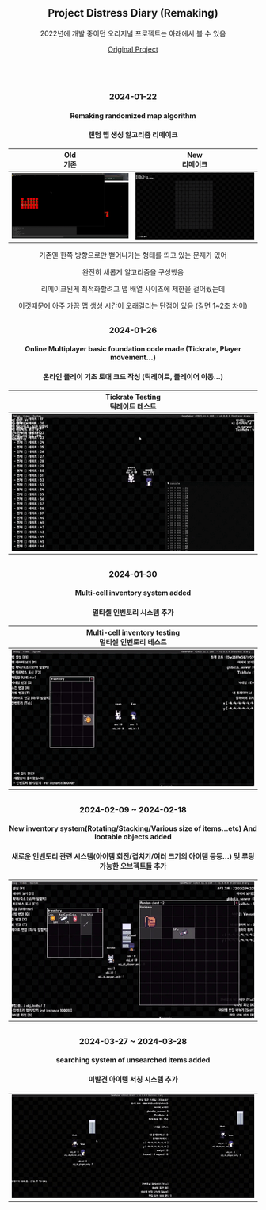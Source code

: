 <div align = "center">

#

## Project Distress Diary (Remaking)


2022년에 개발 중이던 오리지널 프로젝트는 아래에서 볼 수 있음

<a href = "https://github.com/ABER1047/Distress_diary_multiplayer"> Original Project </a>

</br></br>

##

### 2024-01-22

#### Remaking randomized map algorithm
#### 랜덤 맵 생성 알고리즘 리메이크

|Old</br>기존|New</br>리메이크|
|---|---|
|<img src = "imgs/old random map algorithm.gif"></img>|<img src = "imgs/distress diary remake random map algorithm.gif">|


기존엔 한쪽 방향으로만 뻗어나가는 형태를 띄고 있는 문제가 있어

완전히 새롭게 알고리즘을 구성했음

리메이크된게 최적화할려고 맵 배열 사이즈에 제한을 걸어뒀는데

이것때문에 아주 가끔 맵 생성 시간이 오래걸리는 단점이 있음 (길면 1~2초 차이)


##

### 2024-01-26

#### Online Multiplayer basic foundation code made (Tickrate, Player movement...)
#### 온라인 플레이 기초 토대 코드 작성 (틱레이트, 플레이어 이동...)

|Tickrate Testing</br>틱레이트 테스트|
|---|
|<img src = "imgs/multiplayer test.gif"></img>|


##

### 2024-01-30

#### Multi-cell inventory system added
#### 멀티셀 인벤토리 시스템 추가

|Multi-cell inventory testing</br>멀티셀 인벤토리 테스트|
|---|
|<img src = "imgs/inventory_system.gif"></img>|



##

### 2024-02-09 ~ 2024-02-18

#### New inventory system(Rotating/Stacking/Various size of items...etc) And lootable objects added

#### 새로운 인벤토리 관련 시스템(아이템 회전/겹치기/여러 크기의 아이템 등등...) 및 루팅 가능한 오브젝트들 추가

||
|---|
|<img src = "imgs/multicell stacking rotating.gif"></img>|



##

### 2024-03-27 ~ 2024-03-28

#### searching system of unsearched items added

#### 미발견 아이템 서칭 시스템 추가

||
|---|
|<img src = "imgs/searching_system.gif"></img>|


</div>
